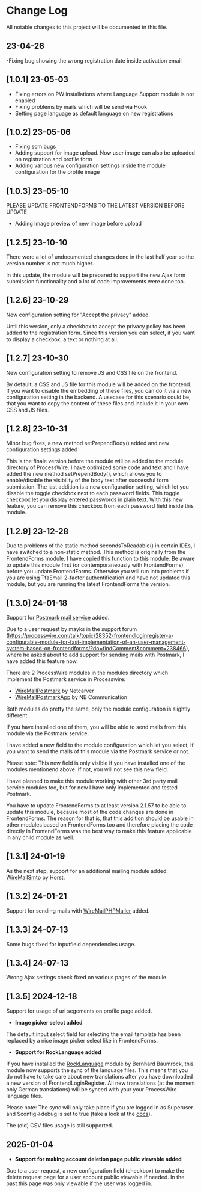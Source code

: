 # Change Log
All notable changes to this project will be documented in this file.

## 23-04-26
-Fixing bug showing the wrong registration date inside activation email

## [1.0.1] 23-05-03
- Fixing errors on PW installations where Language Support module is not enabled
- Fixing problems by mails which will be send via Hook
- Setting page language as default language on new registrations 

## [1.0.2] 23-05-06
- Fixing som bugs
- Adding support for image upload. Now user image can also be uploaded on registration and profile form
- Adding various new configuration settings inside the module configuration for the profile image

## [1.0.3] 23-05-10
PLEASE UPDATE FRONTENDFORMS TO THE LATEST VERSION BEFORE UPDATE
- Adding image preview of new image before upload

## [1.2.5] 23-10-10
There were a lot of undocumented changes done in the last half year so the version number is not much higher.

In this update, the module will be prepared to support the new Ajax form submission functionality and a lot of code improvements were done too.

## [1.2.6] 23-10-29
New configuration setting for "Accept the privacy" added.

Until this version, only a checkbox to accept the privacy policy has been added to the registration form. Since this version you can select, if you want to display a checkbox, a text or nothing at all.

## [1.2.7] 23-10-30
New configuration setting to remove JS and CSS file on the frontend.

By default, a CSS and JS file for this module will be added on the frontend. If you want to disable the embedding of these files, you can do it via a new configuration setting in the backend.
A usecase for this scenario could be, that you want to copy the content of these files and include it in your own CSS and JS files.

## [1.2.8] 23-10-31
Minor bug fixes, a new method setPrependBody() added and new configuration settings added

This is the finale version before the module will be added to the module directory of ProcessWire. I have optimized some code and text and I have added the new method setPrependBody(), which allows you to enable/disable the visibility of the body text after successful form submission.
The last addition is a new configuration setting, which let you disable the toggle checkbox next to each password fields. This toggle checkbox let you display entered passwords in plain text. With this new feature, you can remove this checkbox from each password field inside this module.

## [1.2.9] 23-12-28
Due to problems of the static method secondsToReadable() in certain IDEs, I have switched to a non-static method. This method is originally from the FrontendForms module. I have copied this function to this module. Be aware to update this module first (or contemporaneously with FrontendForms) before you update FrontendForms. Otherwise you will run into problems if you are using TfaEmail 2-factor authentification and have not updated this module, but you are running the latest FrontendForms the version.

## [1.3.0] 24-01-18
Support for [Postmark mail service](https://postmarkapp.com/) added.

Due to a user request by mayks in the support forum (https://processwire.com/talk/topic/28352-frontendloginregister-a-configurable-module-for-fast-implementation-of-an-user-management-system-based-on-frontendforms/?do=findComment&comment=238466), where he asked about to add support for sending mails with Postmark, I have added this feature now.

There are 2 ProcessWire modules in the modules directory which implement the Postmark service in Processwire:

- [WireMailPostmark](https://processwire.com/modules/wire-mail-postmark/) by Netcarver
- [WireMailPostmarkApp](https://processwire.com/modules/wire-mail-postmark-app/) by NB Communication

Both modules do pretty the same, only the module configuration is slightly different.

If you have installed one of them, you will be able to send mails from this module via the Postmark service.

I have added a new field to the module configuration which let you select, if you want to send the mails of this module via the Postmark service or not.

Please note: This new field is only visible if you have installed one of the modules mentionend above. If not, you will not see this new field.

I have planned to make this module working with other 3rd party mail service modules too, but for now I have only implemented and tested Postmark.

You have to update FrontendForms to at least version 2.1.57 to be able to update this module, because most of the code changes are done in FrontendForms. The reason for that is, that this addition should be usable in other modules based on FrontendForms too and therefore placing the code directly in FrontendForms was the best way to make this feature applicable in any child module as well.

## [1.3.1] 24-01-19

As the next step, support for an additional mailing module added: [WireMailSmtp](https://processwire.com/modules/wire-mail-smtp/) by Horst.

## [1.3.2] 24-01-21

Support for sending mails with [WireMailPHPMailer](https://processwire.com/modules/altivebirit/) added.

## [1.3.3] 24-07-13

Some bugs fixed for inputfield dependencies usage.

## [1.3.4] 24-07-13

Wrong Ajax settings check fixed on various pages of the module.

## [1.3.5] 2024-12-18

Support for usage of url segements on profile page added.

- **Image picker select added**

The default input select field for selecting the email template has been replaced by a nice image picker select like in FrontendForms.

- **Support for RockLanguage added**

If you have installed the [RockLanguage](https://processwire.com/modules/rock-language/) module by Bernhard Baumrock, this module now supports the sync of the language files. This means that you do not have to take care about new translations after you have downloaded a new version of FrontendLoginRegister. All new translations (at the moment only German translations) will be synced with your your ProcessWire language files. 

Please note: The sync will only take place if you are logged in as Superuser and $config->debug is set to true (take a look at the [docs](https://www.baumrock.com/en/processwire/modules/rocklanguage/docs/)).

The (old) CSV files usage is still supported.

## 2025-01-04

- **Support for making account deletion page public viewable added**

Due to a user request, a new configuration field (checkbox) to make the delete request page for a user account public viewable if needed. In the past this page was only viewable if the user was logged in.
